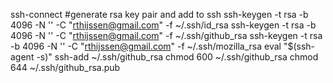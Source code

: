ssh-connect
#generate rsa key pair and add to ssh
ssh-keygen -t rsa -b 4096 -N '' -C "rthijssen@gmail.com" -f ~/.ssh/id_rsa
ssh-keygen -t rsa -b 4096 -N '' -C "rthijssen@gmail.com" -f ~/.ssh/github_rsa
ssh-keygen -t rsa -b 4096 -N '' -C "rthijssen@gmail.com" -f ~/.ssh/mozilla_rsa
eval "$(ssh-agent -s)"
ssh-add ~/.ssh/github_rsa
chmod 600 ~/.ssh/github_rsa
chmod 644 ~/.ssh/github_rsa.pub
